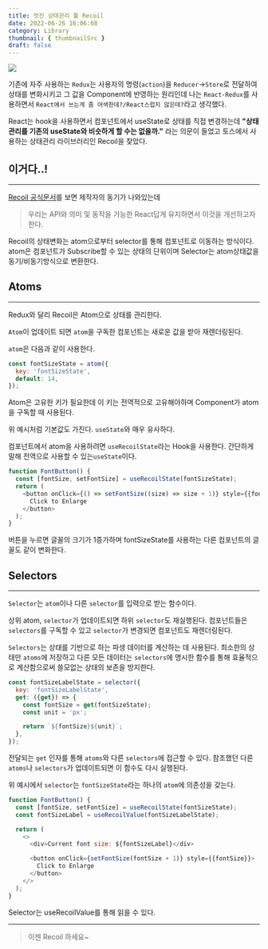 ```yaml
---
title: 멋진 상태관리 툴 Recoil
date: 2022-06-26 16:06:68
category: Library
thumbnail: { thumbnailSrc }
draft: false
---
```


![](https://images.velog.io/images/jhjeong00/post/6fc0e493-e33c-4525-addb-4418268e65cf/Screen%20Shot%202022-01-04%20at%202.56.10%20PM.png)

기존에 자주 사용하는 `Redux`는 사용자의 명령(`action`)을 `Reducer`->`Store`로 전달하여 상태를 변화시키고 그 값을 Component에 반영하는 원리인데 나는 `React-Redux`를 사용하면서 `React에서 쓰는게 좀 어색한데?/React스럽지 않은데?`라고 생각했다.

React는 hook을 사용하면서 컴포넌트에서 useState로 상태를 직접 변경하는데
**"상태관리를 기존의 useState와 비슷하게 할 수는 없을까."**
라는 의문이 들었고 토스에서 사용하는 상태관리 라이브러리인 Recoil을 찾았다.



## 이거다..!
---

[Recoil 공식문서](https://recoiljs.org/ko/docs/introduction/motivation)를 보면 제작자의 동기가 나와있는데
>우리는 API와 의미 및 동작을 가능한 React답게 유지하면서 이것을 개선하고자 한다.


Recoil의 상태변화는 atom으로부터 selector를 통해 컴포넌트로 이동하는 방식이다.
atom은 컴포넌트가 Subscribe할 수 있는 상태의 단위이며 Selector는 atom상태값을 동기/비동기방식으로 변환한다.

## Atoms

---

Redux와 달리 Recoil은 Atom으로 상태를 관리한다.

`Atom`이 업데이트 되면 `atom`을 구독한 컴포넌트는 새로운 값을 받아 재렌더링된다.

`atom`은 다음과 같이 사용한다.
```js
const fontSizeState = atom({
  key: 'fontSizeState',
  default: 14,
});
```
Atom은 고유한 키가 필요한데 이 키는 전역적으로 고유해야하며 Component가 atom을 구독할 때 사용된다.

위 예시처럼 기본값도 가진다.
`useState`와 매우 유사하다.

컴포넌트에서 atom을 사용하려면 `useRecoilState`라는 Hook을 사용한다.
간단하게 말해 전역으로 사용할 수 있는`useState`이다.

```js
function FontButton() {
  const [fontSize, setFontSize] = useRecoilState(fontSizeState);
  return (
    <button onClick={() => setFontSize((size) => size + 1)} style={{fontSize}}>
      Click to Enlarge
    </button>
  );
}
```

버튼을 누르면 글꼴의 크기가 1증가하며 fontSizeState를 사용하는 다른 컴포넌트의 글꼴도 같이 변화한다.


## Selectors

---

`Selector`는 `atom`이나 다른 `selector`를 입력으로 받는 함수이다.

상위 atom, `selector`가 업데이트되면 하위 `selector`도 재실행된다.
컴포넌트들은 `selectors`를 구독할 수 있고 `selector`가 변경되면 컴포넌트도 재렌더링된다.

`Selectors`는 상태를 기반으로 하는 파생 데이터를 계산하는 데 사용된다. 최소한의 상태만 `atoms`에 저장하고 다른 모든 데이터는 `selectors`에 명시한 함수를 통해 효율적으로 계산함으로써 쓸모없는 상태의 보존을 방지한다.

```js
const fontSizeLabelState = selector({
  key: 'fontSizeLabelState',
  get: ({get}) => {
    const fontSize = get(fontSizeState);
    const unit = 'px';

    return `${fontSize}${unit}`;
  },
});
```

전달되는 `get` 인자를 통해 `atoms`와 다른 `selectors`에 접근할 수 있다.
참조했던 다른 `atoms`나 `selectors`가 업데이트되면 이 함수도 다시 실행된다.

위 예시에서 `selector`는 `fontSizeState`라는 하나의 `atom`에 의존성을 갖는다.

```js
function FontButton() {
  const [fontSize, setFontSize] = useRecoilState(fontSizeState);
  const fontSizeLabel = useRecoilValue(fontSizeLabelState);

  return (
    <>
      <div>Current font size: ${fontSizeLabel}</div>

      <button onClick={setFontSize(fontSize + 1)} style={{fontSize}}>
        Click to Enlarge
      </button>
    </>
  );
}
```

Selector는 useRecoilValue를 통해 읽을 수 있다.

---

>이젠 Recoil 하세요~




